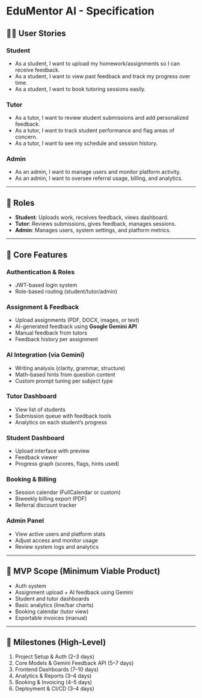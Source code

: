 # EduMentor AI - Specification

## 🧑‍🎓 User Stories

### Student
- As a student, I want to upload my homework/assignments so I can receive feedback.
- As a student, I want to view past feedback and track my progress over time.
- As a student, I want to book tutoring sessions easily.

### Tutor
- As a tutor, I want to review student submissions and add personalized feedback.
- As a tutor, I want to track student performance and flag areas of concern.
- As a tutor, I want to see my schedule and session history.

### Admin
- As an admin, I want to manage users and monitor platform activity.
- As an admin, I want to oversee referral usage, billing, and analytics.

---

## 👥 Roles

- **Student**: Uploads work, receives feedback, views dashboard.
- **Tutor**: Reviews submissions, gives feedback, manages sessions.
- **Admin**: Manages users, system settings, and platform metrics.

---

## 📌 Core Features

### Authentication & Roles
- JWT-based login system
- Role-based routing (student/tutor/admin)

### Assignment & Feedback
- Upload assignments (PDF, DOCX, images, or text)
- AI-generated feedback using **Google Gemini API**
- Manual feedback from tutors
- Feedback history per assignment

### AI Integration (via Gemini)
- Writing analysis (clarity, grammar, structure)
- Math-based hints from question content
- Custom prompt tuning per subject type

### Tutor Dashboard
- View list of students
- Submission queue with feedback tools
- Analytics on each student’s progress

### Student Dashboard
- Upload interface with preview
- Feedback viewer
- Progress graph (scores, flags, hints used)

### Booking & Billing
- Session calendar (FullCalendar or custom)
- Biweekly billing export (PDF)
- Referral discount tracker

### Admin Panel
- View active users and platform stats
- Adjust access and monitor usage
- Review system logs and analytics

---

## 🧱 MVP Scope (Minimum Viable Product)

- Auth system
- Assignment upload + AI feedback using Gemini
- Student and tutor dashboards
- Basic analytics (line/bar charts)
- Booking calendar (tutor view)
- Exportable invoices (manual)

---

## 📅 Milestones (High-Level)

1. Project Setup & Auth (2–3 days)
2. Core Models & Gemini Feedback API (5–7 days)
3. Frontend Dashboards (7–10 days)
4. Analytics & Reports (3–4 days)
5. Booking & Invoicing (4–5 days)
6. Deployment & CI/CD (3–4 days)
